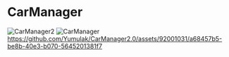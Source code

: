 # CarManager

![CarManager2](https://github.com/Yumulak/CarManager2.0/assets/92001031/ada8fc04-5ff7-47cb-9ac1-e761e0a59be8)
![CarManager](https://github.com/Yumulak/CarManager2.0/assets/92001031/90ff6496-7add-4df0-a2a7-8a0940942c61)
https://github.com/Yumulak/CarManager2.0/assets/92001031/a68457b5-be8b-40e3-b070-5645201381f7
